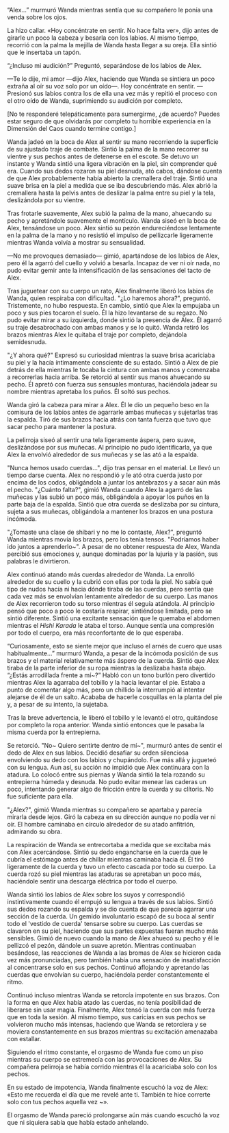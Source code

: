 
“Alex…” murmuró Wanda mientras sentía que su compañero le ponía una venda sobre los ojos.

La hizo callar. «Hoy concéntrate en sentir. No hace falta ver», dijo antes de girarle un poco la cabeza y besarla con los labios. Al mismo tiempo, recorrió con la palma la mejilla de Wanda hasta llegar a su oreja. Ella sintió que le insertaba un tapón.

“¿Incluso mi audición?” Preguntó, separándose de los labios de Alex.

—Te lo dije, mi amor —dijo Alex, haciendo que Wanda se sintiera un poco extraña al oír su voz solo por un oído—. Hoy concéntrate en sentir. —Presionó sus labios contra los de ella una vez más y repitió el proceso con el otro oído de Wanda, suprimiendo su audición por completo.

[No te responderé telepáticamente para sumergirme, ¿de acuerdo? Puedes estar seguro de que olvidarás por completo tu horrible experiencia en la Dimensión del Caos cuando termine contigo.]

Wanda jadeó en la boca de Alex al sentir su mano recorriendo la superficie de su ajustado traje de combate. Sintió la palma de la mano recorrer su vientre y sus pechos antes de detenerse en el escote. Se detuvo un instante y Wanda sintió una ligera vibración en la piel, sin comprender qué era. Cuando sus dedos rozaron su piel desnuda, ató cabos, dándose cuenta de que Alex probablemente había abierto la cremallera del traje. Sintió una suave brisa en la piel a medida que se iba descubriendo más. Alex abrió la cremallera hasta la pelvis antes de deslizar la palma entre su piel y la tela, deslizándola por su vientre.

Tras frotarle suavemente, Alex subió la palma de la mano, ahuecando su pecho y apretándole suavemente el montículo. Wanda siseó en la boca de Alex, tensándose un poco. Alex sintió su pezón endureciéndose lentamente en la palma de la mano y no resistió el impulso de pellizcarle ligeramente mientras Wanda volvía a mostrar su sensualidad.

—No me provoques demasiado— gimió, apartándose de los labios de Alex, pero él la agarró del cuello y volvió a besarla. Incapaz de ver ni oír nada, no pudo evitar gemir ante la intensificación de las sensaciones del tacto de Alex.

Tras juguetear con su cuerpo un rato, Alex finalmente liberó los labios de Wanda, quien respiraba con dificultad. "¿Lo haremos ahora?", preguntó. Tristemente, no hubo respuesta. En cambio, sintió que Alex la empujaba un poco y sus pies tocaron el suelo. Él la hizo levantarse de su regazo. No pudo evitar mirar a su izquierda, donde sintió la presencia de Alex. Él agarró su traje desabrochado con ambas manos y se lo quitó. Wanda retiró los brazos mientras Alex le quitaba el traje por completo, dejándola semidesnuda.

"¿Y ahora qué?" Expresó su curiosidad mientras la suave brisa acariciaba su piel y la hacía íntimamente consciente de su estado. Sintió a Alex de pie detrás de ella mientras le tocaba la cintura con ambas manos y comenzaba a recorrerlas hacia arriba. Se retorció al sentir sus manos ahuecando su pecho. Él apretó con fuerza sus sensuales monturas, haciéndola jadear su nombre mientras apretaba los puños. Él soltó sus pechos.

Wanda giró la cabeza para mirar a Alex. Él le dio un pequeño beso en la comisura de los labios antes de agarrarle ambas muñecas y sujetarlas tras la espalda. Tiró de sus brazos hacia atrás con tanta fuerza que tuvo que sacar pecho para mantener la postura.

La pelirroja siseó al sentir una tela ligeramente áspera, pero suave, deslizándose por sus muñecas. Al principio no pudo identificarla, ya que Alex la envolvió alrededor de sus muñecas y se las ató a la espalda.

"Nunca hemos usado cuerdas...", dijo tras pensar en el material. Le llevó un tiempo darse cuenta. Alex no respondió y le ató otra cuerda justo por encima de los codos, obligándola a juntar los antebrazos y a sacar aún más el pecho. "¿Cuánto falta?", gimió Wanda cuando Alex la agarró de las muñecas y las subió un poco más, obligándola a apoyar los puños en la parte baja de la espalda. Sintió que otra cuerda se deslizaba por su cintura, sujeta a sus muñecas, obligándola a mantener los brazos en una postura incómoda.

"¿Tomaste una clase de shibari y no me lo contaste, Alex?", preguntó Wanda mientras movía los brazos, pero los tenía tensos. "Podríamos haber ido juntos a aprenderlo~". A pesar de no obtener respuesta de Alex, Wanda percibió sus emociones y, aunque dominadas por la lujuria y la pasión, sus palabras le divirtieron.

Alex continuó atando más cuerdas alrededor de Wanda. La enrolló alrededor de su cuello y la cubrió con ellas por toda la piel. No sabía qué tipo de nudos hacía ni hacia dónde tiraba de las cuerdas, pero sentía que cada vez más se envolvían lentamente alrededor de su cuerpo. Las manos de Alex recorrieron todo su torso mientras él seguía atándola. Al principio pensó que poco a poco le costaría respirar, sintiéndose limitada, pero se sintió diferente. Sintió una excitante sensación que le quemaba el abdomen mientras el _Hishi Karada_ le ataba el torso. Aunque sentía una compresión por todo el cuerpo, era más reconfortante de lo que esperaba.

“Curiosamente, esto se siente mejor que incluso el arnés de cuero que usas habitualmente…” murmuró Wanda, a pesar de la incómoda posición de sus brazos y el material relativamente más áspero de la cuerda. Sintió que Alex tiraba de la parte inferior de su ropa mientras la deslizaba hasta abajo. “¿Estás arrodillada frente a mí~?” Habló con un tono burlón pero divertido mientras Alex la agarraba del tobillo y la hacía levantar el pie. Estaba a punto de comentar algo más, pero un chillido la interrumpió al intentar alejarse de él de un salto. Acababa de hacerle cosquillas en la planta del pie y, a pesar de su intento, la sujetaba.

Tras la breve advertencia, le liberó el tobillo y le levantó el otro, quitándose por completo la ropa anterior. Wanda sintió entonces que le pasaba la misma cuerda por la entrepierna.

Se retorció. "No~ Quiero sentirte dentro de mí~", murmuró antes de sentir el dedo de Alex en sus labios. Decidió desafiar su orden silenciosa envolviendo su dedo con los labios y chupándolo. Fue más allá y jugueteó con su lengua. Aun así, su acción no impidió que Alex continuara con la atadura. Lo colocó entre sus piernas y Wanda sintió la tela rozando su entrepierna húmeda y desnuda. No pudo evitar menear las caderas un poco, intentando generar algo de fricción entre la cuerda y su clítoris. No fue suficiente para ella.

"¿Alex?", gimió Wanda mientras su compañero se apartaba y parecía mirarla desde lejos. Giró la cabeza en su dirección aunque no podía ver ni oír. El hombre caminaba en círculo alrededor de su atado anfitrión, admirando su obra.

La respiración de Wanda se entrecortaba a medida que se excitaba más con Alex acercándose. Sintió su dedo engancharse en la cuerda que le cubría el estómago antes de chillar mientras caminaba hacia él. Él tiró ligeramente de la cuerda y tuvo un efecto cascada por todo su cuerpo. La cuerda rozó su piel mientras las ataduras se apretaban un poco más, haciéndole sentir una descarga eléctrica por todo el cuerpo.

Wanda sintió los labios de Alex sobre los suyos y correspondió instintivamente cuando él empujó su lengua a través de sus labios. Sintió sus dedos rozando su espalda y se dio cuenta de que parecía agarrar una sección de la cuerda. Un gemido involuntario escapó de su boca al sentir todo el 'vestido de cuerda' tensarse sobre su cuerpo. Las cuerdas se clavaron en su piel, haciendo que sus partes expuestas fueran mucho más sensibles. Gimió de nuevo cuando la mano de Alex ahuecó su pecho y él le pellizcó el pezón, dándole un suave apretón. Mientras continuaban besándose, las reacciones de Wanda a las bromas de Alex se hicieron cada vez más pronunciadas, pero también había una sensación de insatisfacción al concentrarse solo en sus pechos. Continuó aflojando y apretando las cuerdas que envolvían su cuerpo, haciéndola perder constantemente el ritmo.

Continuó incluso mientras Wanda se retorcía impotente en sus brazos. Con la forma en que Alex había atado las cuerdas, no tenía posibilidad de liberarse sin usar magia. Finalmente, Alex tensó la cuerda con más fuerza que en toda la sesión. Al mismo tiempo, sus caricias en sus pechos se volvieron mucho más intensas, haciendo que Wanda se retorciera y se moviera constantemente en sus brazos mientras su excitación amenazaba con estallar.

Siguiendo el ritmo constante, el orgasmo de Wanda fue como un piso mientras su cuerpo se estremecía con las provocaciones de Alex. Su compañera pelirroja se había corrido mientras él la acariciaba solo con los pechos.

En su estado de impotencia, Wanda finalmente escuchó la voz de Alex: «Esto me recuerda el día que me revelé ante ti. También te hice correrte solo con tus pechos aquella vez ~».

El orgasmo de Wanda pareció prolongarse aún más cuando escuchó la voz que ni siquiera sabía que había estado anhelando.
